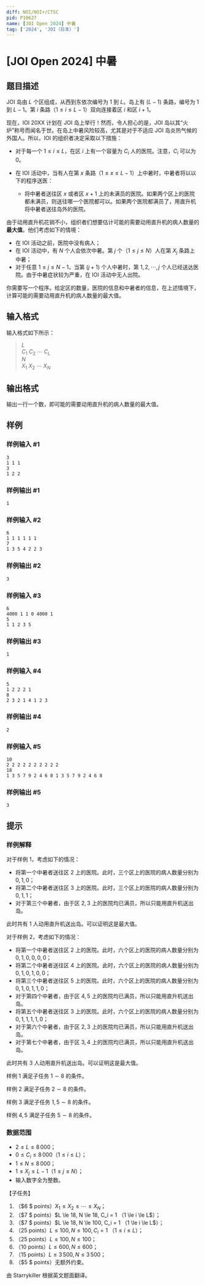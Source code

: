 ```yaml
---
diff: NOI/NOI+/CTSC
pid: P10627
name: [JOI Open 2024] 中暑
tag: ['2024', 'JOI（日本）']
---
```

# [JOI Open 2024] 中暑
## 题目描述

JOI 岛由 $L$ 个区组成，从西到东依次编号为 $1$ 到 $L$。岛上有 $(L-1)$ 条路，编号为 $1$ 到 $L-1$。第 $i$ 条路（$1\le i\le L-1$）双向连接着区 $i$ 和区 $i+1$。

现在，IOI 20XX 计划在 JOI 岛上举行！然而，令人担心的是，JOI 岛以其“火炉”称号而闻名于世。在岛上中暑风险较高，尤其是对于不适应 JOI 岛炎热气候的外国人。所以，IOI 的组织者决定采取以下措施：

- 对于每一个 $1\le i\le L$，在区 $i$ 上有一个容量为 $C_i$ 人的医院。注意，$C_i$ 可以为 $0$。

- 在 IOI 活动中，当有人在第 $x$ 条路（$1\le x\le L-1$）上中暑时，中暑者将以以下的程序送医：
    - 将中暑者送往区 $x$ 或者区 $x+1$ 上的未满员的医院。如果两个区上的医院都未满员，则送往哪一个医院都可以。如果两个医院都满员了，用直升机将中暑者送往岛外的医院。

由于动用直升机花销不小，组织者们想要估计可能的需要动用直升机的病人数量的**最大值**。他们考虑如下的情境：

- 在 IOI 活动之前，医院中没有病人；
- 在 IOI 活动中，有 $N$ 个人会依次中暑。第 $j$ 个（$1\le j\le N$）人在第 $X_j$ 条路上中暑；
- 对于任意 $1\le j\le N-1$，当第 $(j+1)$ 个人中暑时，第 $1,2,\cdots,j$ 个人已经送达医院。由于中暑症状较为严重，在 IOI 活动中无人出院。

你需要写一个程序。给定区的数量，医院的信息和中暑者的信息，在上述情境下，计算可能的需要动用直升机的病人数量的最大值。

## 输入格式

输入格式如下所示：
> $L$\
> $C_1$ $C_2$ $\cdots$ $C_L$ \
> $N$\
> $X_1$ $X_2$ $\cdots$ $X_N$
## 输出格式

输出一行一个数，即可能的需要动用直升机的病人数量的最大值。
## 样例

### 样例输入 #1
```
3
1 1 1
3
1 2 2
```
### 样例输出 #1
```
1
```
### 样例输入 #2
```
6
1 1 1 1 1 1
7
1 3 5 4 2 2 3
```
### 样例输出 #2
```
3
```
### 样例输入 #3
```
6
4000 1 1 0 4000 1
5
1 1 2 3 5
```
### 样例输出 #3
```
1
```
### 样例输入 #4
```
5
1 2 2 2 1
8
2 3 2 1 4 1 2 3
```
### 样例输出 #4
```
2
```
### 样例输入 #5
```
10
2 2 2 2 2 2 2 2 2 2
18
1 3 5 7 9 2 4 6 8 1 3 5 7 9 2 4 6 8
```
### 样例输出 #5
```
3
```
## 提示

### 样例解释

对于样例 $1$，考虑如下的情况：

- 将第一个中暑者送往区 $2$ 上的医院。此时，三个区上的医院的病人数量分别为 $0,1,0$；
- 将第二个中暑者送往区 $3$ 上的医院。此时，三个区上的医院的病人数量分别为 $0,1,1$；
- 对于第三个中暑者，由于区 $2,3$ 上的医院均已满员，所以只能用直升机送出岛。

此时共有 $1$ 人动用直升机送出岛。可以证明这是最大值。

对于样例 $2$，考虑如下的情况：

- 将第一个中暑者送往区 $2$ 上的医院。此时，六个区上的医院的病人数量分别为 $0,1,0,0,0,0$；
- 将第二个中暑者送往区 $4$ 上的医院。此时，六个区上的医院的病人数量分别为 $0,1,0,1,0,0$；
- 将第三个中暑者送往区 $5$ 上的医院。此时，六个区上的医院的病人数量分别为 $0,1,0,1,1,0$；
- 对于第四个中暑者，由于区 $4,5$ 上的医院均已满员，所以只能用直升机送出岛。
- 将第五个中暑者送往区 $3$ 上的医院。此时，六个区上的医院的病人数量分别为 $0,1,1,1,1,0$；
- 对于第六个中暑者，由于区 $2,3$ 上的医院均已满员，所以只能用直升机送出岛。
- 对于第七个中暑者，由于区 $3,4$ 上的医院均已满员，所以只能用直升机送出岛。

此时共有 $3$ 人动用直升机送出岛。可以证明这是最大值。

样例 $1$ 满足子任务 $1\sim 8$ 的条件。

样例 $2$ 满足子任务 $2\sim 8$ 的条件。

样例 $3$ 满足子任务 $1,5\sim 8$ 的条件。

样例 $4,5$ 满足子任务 $5\sim 8$ 的条件。

### 数据范围

- $2 \le L \le 8\,000$；
- $0 \le C_i \le 8\,000$（$1 \le i \le L$）；
- $1 \le N \le 8\,000$；
- $1 \le X_j \le L − 1$（$1 \le j \le N$）；
- 输入数字全为整数。

【子任务】

1. （$6 $ points）$X_1 \le X_2 \le\cdots\le X_N$；
2. （$7 $ points）$L \le 18, N \le 18, C_i = 1 $（$1 \le i \le L$）；
3. （$7 $ points）$L \le 18, N \le 100, C_i = 1 $（$1 \le i \le L$）；
4. （$25$  points）$L \le 100, N \le 100, C_i = 1$ （$1 \le i \le L$）；
5. （$25$  points）$L \le 100, N \le 100$；
6. （$10$  points）$L \le 600, N \le 600$；
7. （$15$  points）$L \le 3\,500, N \le 3\,500$；
8. （$5 $ points）无额外约束。

由 Starrykiller 根据英文题面翻译。
